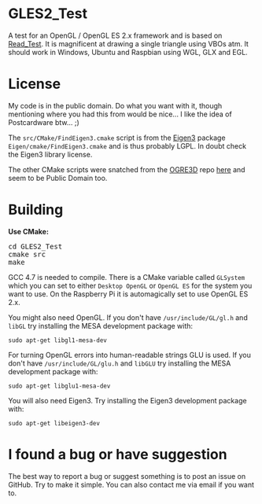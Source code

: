 GLES2_Test
========

A test for an OpenGL / OpenGL ES 2.x framework and is based on [Read_Test](https://github.com/HorstBaerbel/Read_Test/). It is magnificent at drawing a single triangle using VBOs atm.
It should work in Windows, Ubuntu and Raspbian using WGL, GLX and EGL.

License
========

My code is in the public domain. Do what you want with it, though mentioning where you had this from would be nice... I like the idea of Postcardware btw... ;)

The `src/CMake/FindEigen3.cmake` script is from the [Eigen3](http://eigen.tuxfamily.org) package `Eigen/cmake/FindEigen3.cmake` and is thus probably LGPL. In doubt check the Eigen3 library license.

The other CMake scripts were snatched from the [OGRE3D](http://www.ogre3d.org/) repo [here](https://bitbucket.org/sinbad/ogre/src/0bba4f7cdb95/CMake/Packages/FindFreeImage.cmake?at=default) and seem to be Public Domain too.

Building
========

**Use CMake:**
<pre>
cd GLES2_Test
cmake src
make
</pre>

GCC 4.7 is needed to compile. There is a CMake variable called `GLSystem` which you can set to either `Desktop OpenGL` or `OpenGL ES` for the system you want to use. On the Raspberry Pi it is automagically set to use OpenGL ES 2.x.

You might also need OpenGL. If you don't have `/usr/include/GL/gl.h` and `libGL` try installing the MESA development package with:
```
sudo apt-get libgl1-mesa-dev
```

For turning OpenGL errors into human-readable strings GLU is used. If you don't have `/usr/include/GL/glu.h` and `libGLU` try installing the MESA development package with:
```
sudo apt-get libglu1-mesa-dev
```

You will also need Eigen3. Try installing the Eigen3 development package with:
```
sudo apt-get libeigen3-dev
```

I found a bug or have suggestion
========

The best way to report a bug or suggest something is to post an issue on GitHub. Try to make it simple. You can also contact me via email if you want to.
